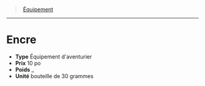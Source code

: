 ﻿---
!EquipmentItem
Type: Équipement d'aventurier
Price: 10 po
Weight: _
Unity: bouteille de 30 grammes
Id: equipment_hd.md#encre
ParentLink: equipment_hd.md#Équipement
Name: Encre
ParentName: Équipement
NameLevel: 1
Attributes:
  Name: Encre
  Markdown: >+
    # <!--Name-->Encre<!--/Name-->


    - **Type** <!--Type-->Équipement d'aventurier<!--/Type-->

    - **Prix** <!--Price-->10 po<!--/Price-->

    - **Poids** <!--Weight-->_<!--/Weight-->

    - **Unité** <!--Unity-->bouteille de 30 grammes<!--/Unity-->

  Type: Équipement d'aventurier
  Price: 10 po
  Weight: _
  Unity: bouteille de 30 grammes
AttributesDictionary: >+
  Name: Encre

  Markdown: >+

    # <!--Name-->Encre<!--/Name-->





    - **Type** <!--Type-->Équipement d'aventurier<!--/Type-->



    - **Prix** <!--Price-->10 po<!--/Price-->



    - **Poids** <!--Weight-->_<!--/Weight-->



    - **Unité** <!--Unity-->bouteille de 30 grammes<!--/Unity-->



  Type: Équipement d'aventurier

  Price: 10 po

  Weight: _

  Unity: bouteille de 30 grammes

---
> [Équipement](hd_equipment.md)

---

# Encre

- **Type** Équipement d'aventurier
- **Prix** 10 po
- **Poids** _
- **Unité** bouteille de 30 grammes

